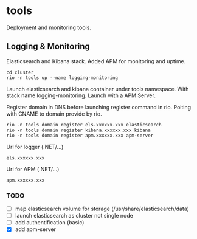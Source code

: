 # tools
Deployment and monitoring tools.


## Logging & Monitoring
Elasticsearch and Kibana stack. 
Added APM for monitoring and uptime.

```
cd cluster
rio -n tools up --name logging-monitoring
```

Launch elasticsearch and kibana container under tools namespace. With stack name logging-monitoring.
Launch with a APM Server.

Register domain in DNS before launching register command in rio.
Poiting with CNAME to domain provide by rio.
```
rio -n tools domain register els.xxxxxx.xxx elasticsearch
rio -n tools domain register kibana.xxxxxx.xxx kibana
rio -n tools domain register apm.xxxxxx.xxx apm-server
```


Url for logger (.NET/...)
```
els.xxxxxx.xxx
```

Url for APM (.NET/...)
```
apm.xxxxxx.xxx
```

### TODO
- [ ] map elasticsearch volume for storage (/usr/share/elasticsearch/data)
- [ ] launch elasticsearch as cluster not single node
- [ ] add authentification (basic)
- [X] add apm-server